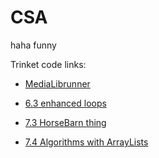 # CSA
haha funny

Trinket code links:

* [MediaLibrunner](https://trinket.io/java/2437bbcecd)
  
* [6.3 enhanced loops](https://trinket.io/java/7d450136a5)

* [7.3 HorseBarn thing](https://trinket.io/java/7cc75b3c5f)

* [7.4 Algorithms with ArrayLists](https://trinket.io/java/267cf5936c)

